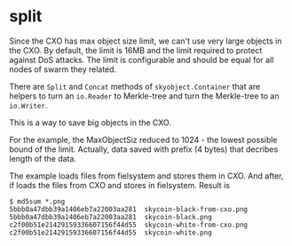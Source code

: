 split
=====

Since the CXO has max object size limit, we can't use very large objects
in the CXO. By default, the limit is 16MB and the limit required to protect
against DoS attacks. The limit is configurable and should be equal for all
nodes of swarm they related.

There are `Split` and `Concat` methods of `skyobject.Container` that are
helpers to turn an `io.Reader` to Merkle-tree and turn the Merkle-tree
to an `io.Writer`.

This is a way to save big objects in the CXO.


For the example, the MaxObjectSiz reduced to 1024 - the lowest possible
bound of the limit. Actually, data saved with prefix (4 bytes) that decribes
length of the data.

The example loads files from fielsystem and stores them in CXO. And after,
if loads the files from CXO and stores in fielsystem. Result is

```
$ md5sum *.png
5bbb0a47dbb39a1406eb7a22003aa281  skycoin-black-from-cxo.png
5bbb0a47dbb39a1406eb7a22003aa281  skycoin-black.png
c2f00b51e21429159336607156f44d55  skycoin-white-from-cxo.png
c2f00b51e21429159336607156f44d55  skycoin-white.png
```
